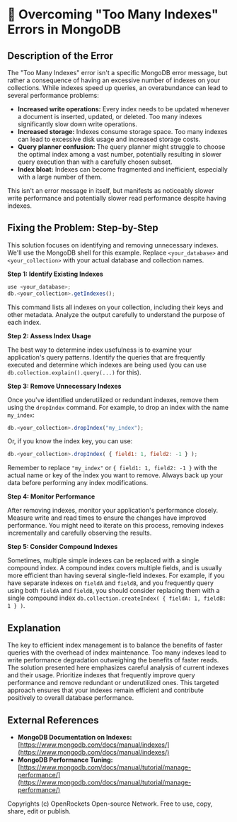 # 🐞 Overcoming "Too Many Indexes" Errors in MongoDB


## Description of the Error

The "Too Many Indexes" error isn't a specific MongoDB error message, but rather a consequence of having an excessive number of indexes on your collections.  While indexes speed up queries, an overabundance can lead to several performance problems:

* **Increased write operations:** Every index needs to be updated whenever a document is inserted, updated, or deleted.  Too many indexes significantly slow down write operations.
* **Increased storage:** Indexes consume storage space.  Too many indexes can lead to excessive disk usage and increased storage costs.
* **Query planner confusion:**  The query planner might struggle to choose the optimal index among a vast number, potentially resulting in slower query execution than with a carefully chosen subset.
* **Index bloat:**  Indexes can become fragmented and inefficient, especially with a large number of them.

This isn't an error message in itself, but manifests as noticeably slower write performance and potentially slower read performance despite having indexes.

## Fixing the Problem: Step-by-Step

This solution focuses on identifying and removing unnecessary indexes.  We'll use the MongoDB shell for this example.  Replace `<your_database>` and `<your_collection>` with your actual database and collection names.


**Step 1: Identify Existing Indexes**

```javascript
use <your_database>;
db.<your_collection>.getIndexes();
```

This command lists all indexes on your collection, including their keys and other metadata.  Analyze the output carefully to understand the purpose of each index.


**Step 2: Assess Index Usage**

The best way to determine index usefulness is to examine your application's query patterns.  Identify the queries that are frequently executed and determine which indexes are being used (you can use `db.collection.explain().query(...)` for this).

**Step 3: Remove Unnecessary Indexes**

Once you've identified underutilized or redundant indexes, remove them using the `dropIndex` command.  For example, to drop an index with the name `my_index`:

```javascript
db.<your_collection>.dropIndex("my_index");
```

Or, if you know the index key, you can use:

```javascript
db.<your_collection>.dropIndex( { field1: 1, field2: -1 } );
```

Remember to replace `"my_index"` or `{ field1: 1, field2: -1 }` with the actual name or key of the index you want to remove.  Always back up your data before performing any index modifications.


**Step 4: Monitor Performance**

After removing indexes, monitor your application's performance closely.  Measure write and read times to ensure the changes have improved performance.  You might need to iterate on this process, removing indexes incrementally and carefully observing the results.


**Step 5: Consider Compound Indexes**

Sometimes, multiple simple indexes can be replaced with a single compound index.  A compound index covers multiple fields, and is usually more efficient than having several single-field indexes.  For example, if you have separate indexes on `fieldA` and `fieldB`, and you frequently query using both `fieldA` and `fieldB`, you should consider replacing them with a single compound index `db.collection.createIndex( { fieldA: 1, fieldB: 1 } )`.



## Explanation

The key to efficient index management is to balance the benefits of faster queries with the overhead of index maintenance. Too many indexes lead to write performance degradation outweighing the benefits of faster reads. The solution presented here emphasizes careful analysis of current indexes and their usage.  Prioritize indexes that frequently improve query performance and remove redundant or underutilized ones.  This targeted approach ensures that your indexes remain efficient and contribute positively to overall database performance.


## External References

* **MongoDB Documentation on Indexes:** [https://www.mongodb.com/docs/manual/indexes/](https://www.mongodb.com/docs/manual/indexes/)
* **MongoDB Performance Tuning:** [https://www.mongodb.com/docs/manual/tutorial/manage-performance/](https://www.mongodb.com/docs/manual/tutorial/manage-performance/)


Copyrights (c) OpenRockets Open-source Network. Free to use, copy, share, edit or publish.

